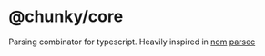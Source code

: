 # @chunky/core

Parsing combinator for typescript. Heavily inspired in [nom](https://github.com/Geal/nom) [parsec](https://hackage.haskell.org/package/parsec)
